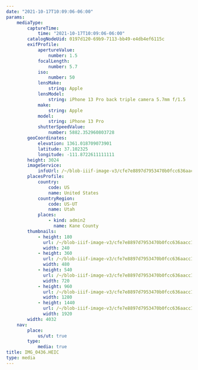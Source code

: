 ```yaml
---
date: "2021-10-17T10:09:06-06:00"
params:
    mediaType:
        captureTime:
            time: "2021-10-17T10:09:06-06:00"
        catalogNodeUid: 0197d120-69b9-7113-bb49-e4db4ef6115c
        exifProfile:
            apertureValue:
                number: 1.5
            focalLength:
                number: 5.7
            iso:
                number: 50
            lensMake:
                string: Apple
            lensModel:
                string: iPhone 13 Pro back triple camera 5.7mm f/1.5
            make:
                string: Apple
            model:
                string: iPhone 13 Pro
            shutterSpeedValue:
                number: 5882.352960803728
        geoCoordinates:
            elevation: 1361.018709073901
            latitude: 37.102325
            longitude: -111.8722611111111
        height: 3024
        imageService:
            infoUrl: /~/blob-iiif-image-v3/cfe7e8897d7953470b0fcc636aacc18af7cb18b4830d8f9f91122b087a9ef445/info.json
        placesProfile:
            country:
                code: US
                name: United States
            countryRegion:
                code: US-UT
                name: Utah
            places:
                - kind: admin2
                  name: Kane County
        thumbnails:
            - height: 180
              url: /~/blob-iiif-image-v3/cfe7e8897d7953470b0fcc636aacc18af7cb18b4830d8f9f91122b087a9ef445/full/240%2C180/0/default.jpg
              width: 240
            - height: 360
              url: /~/blob-iiif-image-v3/cfe7e8897d7953470b0fcc636aacc18af7cb18b4830d8f9f91122b087a9ef445/full/480%2C360/0/default.jpg
              width: 480
            - height: 540
              url: /~/blob-iiif-image-v3/cfe7e8897d7953470b0fcc636aacc18af7cb18b4830d8f9f91122b087a9ef445/full/720%2C540/0/default.jpg
              width: 720
            - height: 960
              url: /~/blob-iiif-image-v3/cfe7e8897d7953470b0fcc636aacc18af7cb18b4830d8f9f91122b087a9ef445/full/1280%2C960/0/default.jpg
              width: 1280
            - height: 1440
              url: /~/blob-iiif-image-v3/cfe7e8897d7953470b0fcc636aacc18af7cb18b4830d8f9f91122b087a9ef445/full/1920%2C1440/0/default.jpg
              width: 1920
        width: 4032
    nav:
        place:
            us/ut: true
        type:
            media: true
title: IMG_0436.HEIC
type: media
---
```

